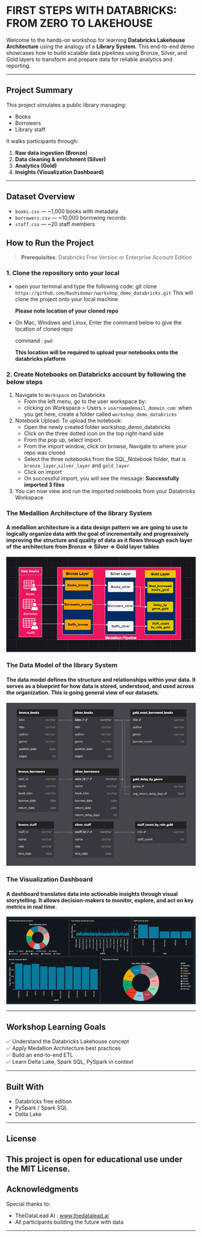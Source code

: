 # FIRST STEPS WITH DATABRICKS: FROM ZERO TO LAKEHOUSE 

Welcome to the hands-on workshop for learning **Databricks Lakehouse Architecture** using the analogy of a **Library System**. This end-to-end demo showcases how to build scalable data pipelines using Bronze, Silver, and Gold layers to transform and prepare data for reliable analytics and reporting.

---

## Project Summary

This project simulates a public library managing:
- Books
- Borrowers
- Library staff

It walks participants through:
1. **Raw data ingestion (Bronze)**
2. **Data cleaning & enrichment (Silver)**
3. **Analytics (Gold)**
4. **Insights (Visualization Dashboard)**

---

## Dataset Overview

- `books.csv` — ~1,000 books with metadata
- `borrowers.csv` — ~10,000 borrowing records
- `staff.csv` — ~20 staff members


## How to Run the Project

> **Prerequisites**: Databricks Free Version or Enterprise Account Edition

### 1. Clone the repository onto your local

   - open your terminal and type the following code:
      git clone `https://github.com/Rashidomar/workshop_demo_databricks.git`
      This will clone the project onto your local machine
     
     **Please note location of your cloned repo**
     
   - On Mac, Windows and Linux, Enter the command below to give the location of cloned repo
     
      command : `pwd`
     
      **This location will be required to upload your notebooks onto the databricks platform**

### 2. Create Notebooks on Databricks account by following the below steps

   1. Navigate to  `Workspace` on Databricks
       - From the left menu, go to the user workspace by:  
       - clicking on Workspace > Users > `username@email_domain.com`: when you get here, create a folder called `workshop_demo_databricks`
   2. Notebook Upload: To upload the notebook:
      - Open the newly created folder workshop_demo_databricks
      - Click on the three dotted icon on the top right-hand side
      - From the pop up, select import.
      - From the import window, click on browse, Navigate to where your repo was cloned
      - Select the three notebooks from the SQL_Notebook folder, that is `bronze_layer`,`silver_layer` and `gold_layer`
      - Click on import
      - On successful import, you will see the message: **Successfully imported 3 files**
   3. You can now view and run the imported notebooks from your Databricks Workspace

### The Medallion Architecture of the library System
#### A medallion architecture is a data design pattern we are going to use to logically organize data with the goal of incrementally and progressively improving the structure and quality of data as it flows through each layer of the architecture from **Bronze ⇒ Silver ⇒ Gold layer tables**
![screenshot](images/Medal.png)


### The Data Model of the library System
#### The data model defines the structure and relationships within your data. It serves as a blueprint for how data is stored, understood, and used across the organization. This is going general view of our datasets.

![screenshot](images/model.png)


### The Visualization Dashboard
#### A dashboard translates data into actionable insights through visual storytelling. It allows decision-makers to monitor, explore, and act on key metrics in real time.

![screenshot](images/Dash.png)

---

## Workshop Learning Goals

✅ Understand the Databricks Lakehouse concept  
✅ Apply Medallion Architecture best practices  
✅ Build an end-to-end ETL   
✅ Learn Delta Lake, Spark SQL, PySpark in context  

---

## Built With

- Databricks free edition
- PySpark / Spark SQL
- Delta Lake
---

## License

This project is open for educational use under the MIT License.
---

## Acknowledgments

Special thanks to:
- TheDataLead AI : www.thedatalead.ai
- All participants building the future with data
---

